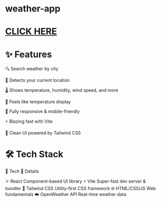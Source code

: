# weather-app

# [CLICK HERE](https://weather-app-tznv.vercel.app/)


# ✨ Features

🔍 Search weather by city

📍 Detects your current location

🌡️ Shows temperature, humidity, wind speed, and more

🎯 Feels like temperature display

📱 Fully responsive & mobile-friendly

⚡ Blazing fast with Vite

🎨 Clean UI powered by Tailwind CSS

# 🛠️ Tech Stack

🔧 Tech	                                                            📌 Details

⚛️ React	                                                   Component-based UI library
⚡ Vite                  	                                 Super-fast dev server & bundler
🎨 Tailwind CSS           	                                 Utility-first CSS framework
🌐 HTML/CSS/JS	                                                  Web fundamentals
☁️ OpenWeather API	                                            Real-time weather data


